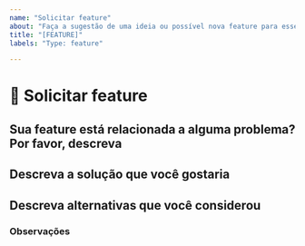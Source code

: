 ```yaml
---
name: "Solicitar feature"
about: "Faça a sugestão de uma ideia ou possível nova feature para esse projeto"
title: "[FEATURE]"
labels: "Type: feature"

---
```


# **🚀 Solicitar feature**

## **Sua feature está relacionada a alguma problema? Por favor, descreva**
<!-- Faça uma descrição clara e objetiva sobre o problema relacionado -->

## **Descreva a solução que você gostaria**
<!-- Faça uma descrição clara e objetiva sobre a solução que você deseja -->

## **Descreva alternativas que você considerou**
<!-- Faça uma descrição clara e objetiva sobre qualquer alternativa de solução ou feature que você considerou -->

### **Observações**
<!-- Adicione qualquer observação sobre este problema aqui -->
